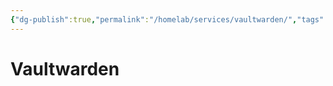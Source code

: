 ```yaml
---
{"dg-publish":true,"permalink":"/homelab/services/vaultwarden/","tags":["jarvis/media, jarvis/service"],"created":"","updated":""}
---
```


# Vaultwarden

